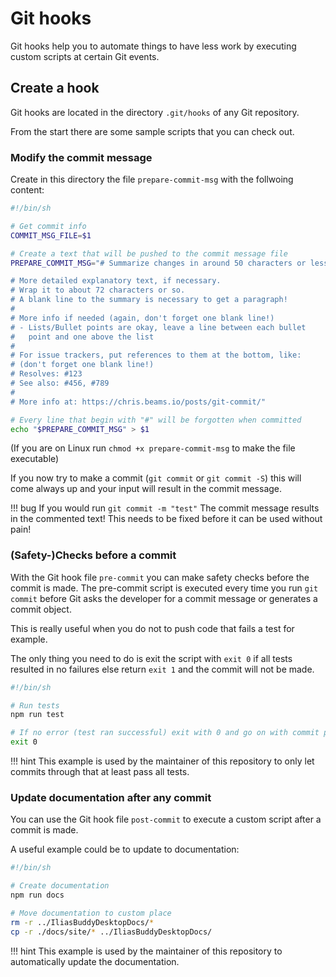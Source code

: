# Git hooks

Git hooks help you to automate things to have less work by executing custom scripts at certain Git events.

## Create a hook

Git hooks are located in the directory `.git/hooks` of any Git repository.

From the start there are some sample scripts that you can check out.

### Modify the commit message

Create in this directory the file `prepare-commit-msg` with the follwoing content:

```sh
#!/bin/sh

# Get commit info
COMMIT_MSG_FILE=$1

# Create a text that will be pushed to the commit message file
PREPARE_COMMIT_MSG="# Summarize changes in around 50 characters or less

# More detailed explanatory text, if necessary.
# Wrap it to about 72 characters or so.
# A blank line to the summary is necessary to get a paragraph!
#
# More info if needed (again, don't forget one blank line!)
# - Lists/Bullet points are okay, leave a line between each bullet
#   point and one above the list
#
# For issue trackers, put references to them at the bottom, like:
# (don't forget one blank line!)
# Resolves: #123
# See also: #456, #789
#
# More info at: https://chris.beams.io/posts/git-commit/"

# Every line that begin with "#" will be forgotten when committed
echo "$PREPARE_COMMIT_MSG" > $1
```

(If you are on Linux run `chmod +x prepare-commit-msg` to make the file executable)

If you now try to make a commit (`git commit` or `git commit -S`) this will come always up and your input will result in the commit message.

!!! bug
    If you would run `git commit -m "test"` The commit message results in the commented text!
    This needs to be fixed before it can be used without pain!

### (Safety-)Checks before a commit

With the Git hook file `pre-commit` you can make safety checks before the commit is made.
The pre-commit script is executed every time you run `git commit` before Git asks the developer for a commit message or generates a commit object.

This is really useful when you do not to push code that fails a test for example.

The only thing you need to do is exit the script with `exit 0` if all tests resulted in no failures else return `exit 1` and the commit will not be made.

```sh
#!/bin/sh

# Run tests
npm run test

# If no error (test ran successful) exit with 0 and go on with commit process
exit 0
```

!!! hint
    This example is used by the maintainer of this repository to only let commits through that at least pass all tests.

### Update documentation after any commit

You can use the Git hook file `post-commit` to execute a custom script after a commit is made.

A useful example could be to update to documentation:

```sh
#!/bin/sh

# Create documentation
npm run docs

# Move documentation to custom place
rm -r ../IliasBuddyDesktopDocs/*
cp -r ./docs/site/* ../IliasBuddyDesktopDocs/
```

!!! hint
    This example is used by the maintainer of this repository to automatically update the documentation.
